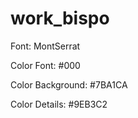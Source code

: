 # work_bispo

Font: MontSerrat

Color Font: #000

Color Background: #7BA1CA

Color Details: #9EB3C2
